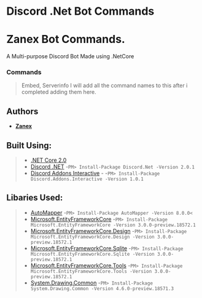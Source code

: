 # Discord .Net Bot Commands

# Zanex Bot Commands.
A Multi-purpose Discord Bot Made using .NetCore

### Commands
> Embed, Serverinfo
I will add all the command names to this after i completed adding them here.

## Authors
* [**Zanex**](https://github.com/ZanexOwO)

## Built Using:
>* [.NET Core 2.0](https://docs.microsoft.com/en-us/dotnet/core/)
>* [Discord .NET](https://github.com/RogueException/Discord.Net)
-`PM> Install-Package Discord.Net -Version 2.0.1`
>* [Discord Addons Interactive](https://www.nuget.org/packages/Discord.Addons.Interactive/) -
-`PM> Install-Package Discord.Addons.Interactive -Version 1.0.1`

## Libaries Used:
>* [AutoMapper](https://www.nuget.org/packages/AutoMapper/) 
-`PM> Install-Package AutoMapper -Version 8.0.0<`
>* [Microsoft.EntityFrameworkCore](https://www.nuget.org/packages/Microsoft.EntityFrameworkCore/3.0.0-preview.18572.1)
-`PM> Install-Package Microsoft.EntityFrameworkCore -Version 3.0.0-preview.18572.1`
>* [Microsoft.EntityFrameworkCore.Design](https://www.nuget.org/packages/Microsoft.EntityFrameworkCore.Design/3.0.0-preview.18572.1)
-`PM> Install-Package Microsoft.EntityFrameworkCore.Design -Version 3.0.0-preview.18572.1`
>* [Microsoft.EntityFrameworkCore.Sqlite](https://www.nuget.org/packages/Microsoft.EntityFrameworkCore.Sqlite/3.0.0-preview.18572.1)
-`PM> Install-Package Microsoft.EntityFrameworkCore.Sqlite -Version 3.0.0-preview.18572.1`
>* [Microsoft.EntityFrameworkCore.Tools](https://www.nuget.org/packages/Microsoft.EntityFrameworkCore.Tools/3.0.0-preview.18572.1)
-`PM> Install-Package Microsoft.EntityFrameworkCore.Tools -Version 3.0.0-preview.18572.1`
>* [System.Drawing.Common](https://www.nuget.org/packages/System.Drawing.Common/4.6.0-preview.18571.3)
-`PM> Install-Package System.Drawing.Common -Version 4.6.0-preview.18571.3`
